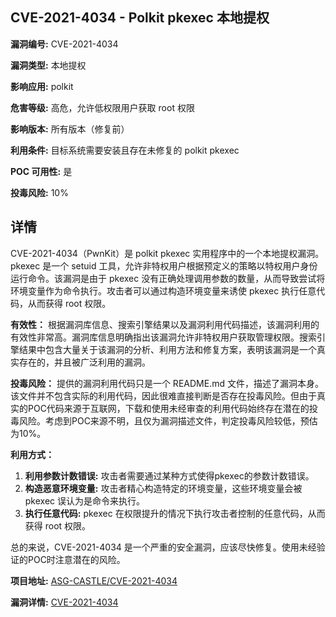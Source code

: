 ## CVE-2021-4034 - Polkit pkexec 本地提权

**漏洞编号:** CVE-2021-4034

**漏洞类型:** 本地提权

**影响应用:** polkit

**危害等级:** 高危，允许低权限用户获取 root 权限

**影响版本:** 所有版本（修复前）

**利用条件:** 目标系统需要安装且存在未修复的 polkit pkexec

**POC 可用性:** 是

**投毒风险:** 10%

## 详情

CVE-2021-4034（PwnKit）是 polkit pkexec 实用程序中的一个本地提权漏洞。pkexec 是一个 setuid 工具，允许非特权用户根据预定义的策略以特权用户身份运行命令。该漏洞是由于 pkexec 没有正确处理调用参数的数量，从而导致尝试将环境变量作为命令执行。攻击者可以通过构造环境变量来诱使 pkexec 执行任意代码，从而获得 root 权限。

**有效性：**
根据漏洞库信息、搜索引擎结果以及漏洞利用代码描述，该漏洞利用的有效性非常高。漏洞库信息明确指出该漏洞允许非特权用户获取管理权限。搜索引擎结果中包含大量关于该漏洞的分析、利用方法和修复方案，表明该漏洞是一个真实存在的，并且被广泛利用的漏洞。

**投毒风险：**
提供的漏洞利用代码只是一个 README.md 文件，描述了漏洞本身。该文件并不包含实际的利用代码，因此很难直接判断是否存在投毒风险。但由于真实的POC代码来源于互联网，下载和使用未经审查的利用代码始终存在潜在的投毒风险。考虑到POC来源不明，且仅为漏洞描述文件，判定投毒风险较低，预估为10%。

**利用方式：**
1.  **利用参数计数错误:** 攻击者需要通过某种方式使得pkexec的参数计数错误。
2.  **构造恶意环境变量:**  攻击者精心构造特定的环境变量，这些环境变量会被 pkexec 误认为是命令来执行。
3.  **执行任意代码:**  pkexec 在权限提升的情况下执行攻击者控制的任意代码，从而获得 root 权限。

总的来说，CVE-2021-4034 是一个严重的安全漏洞，应该尽快修复。使用未经验证的POC时注意潜在的风险。

**项目地址:** [ASG-CASTLE/CVE-2021-4034](https://github.com/ASG-CASTLE/CVE-2021-4034)

**漏洞详情:** [CVE-2021-4034](https://nvd.nist.gov/vuln/detail/CVE-2021-4034)